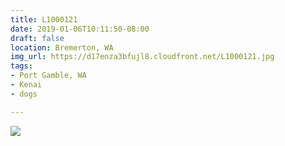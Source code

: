 ```yaml
---
title: L1000121
date: 2019-01-06T10:11:50-08:00
draft: false
location: Bremerton, WA
img_url: https://d17enza3bfujl8.cloudfront.net/L1000121.jpg
tags:
- Port Gamble, WA
- Kenai
- dogs

---
```


![](https://d17enza3bfujl8.cloudfront.net/L1000121.jpg)

